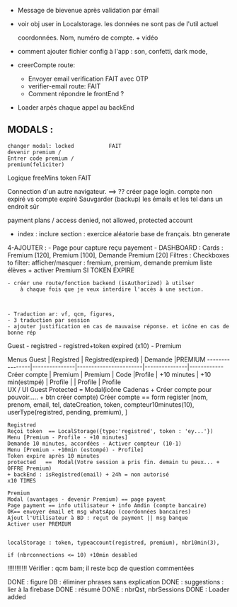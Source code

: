 - Message de bievenue après validation par émail
- voir obj user in Localstorage. les données ne sont pas de l'util actuel

	coordonnées. Nom, numéro de compte. + vidéo

- comment ajouter fichier config à l'app : son, confetti, dark mode,
- creerCompte route:
	- Envoyer email verification	FAIT avec OTP
	- verifier-email route:			FAIT
	- Comment répondre le frontEnd ?

- Loader arpès chaque appel au backEnd

MODALS :
--------
	changer modal: locked			FAIT
	devenir premium / 
	Entrer code premium /
	premium(feliciter)

Logique freeMins token				FAIT


Connection d'un autre navigateur. ==> ?? créer page login.
 			 compte non expiré vs compte expiré
Sauvgarder (backup) les émails et les tel dans un endroit sûr

payment plans / access denied, not allowed, protected account
- index : inclure section : exercice aléatorie base de français. btn generate


4-AJOUTER :
	- Page pour capture reçu payement
	- DASHBOARD :
		Cards : Fremium [120], Premium [100], Demande Premium [20]
		Filtres : Checkboxes to filter: afficher/masquer : fremium, premium, demande premium
		liste élèves + activer Premium
        SI TOKEN EXPIRE

    - créer une route/fonction backend (isAuthorized) à utilser 
        à chaque fois que je veux interdire l'accès à une section.


        
    - Traduction ar: vf, qcm, figures, 
    - 3 traduction par session
    - ajouter justification en cas de mauvaise réponse. et icône en cas de bonne rép


Guest - registred - registred+token expired (x10)  - Premium

Menus
	Guest			|	Registred	|	Registred(expired)	|	Demande		|PREMIUM
	----------------|---------------|-----------------------|---------------|------------
	Créer compte	|	Premium		|	Premium				|	Code		|Profile
					|	+10 minutes	|	+10 min(estmpé)		|	Profile     |
					|	Profile		|   Profile				
UX / UI
	Guest
	Protected = Modal(icône Cadenas + Créer compte pour pouvoir..... + btn créer compte)
	Créer compte == form register [nom, prenom, email, tel, dateCreation, token, compteur10minutes(10), userType(registred, pending, premium),  ]
	
	Registred
	Reçoi token	 ==	LocalStorage({type:'registred', token : 'ey...'})
	Menu [Premium - Profile - +10 minutes]
	Demande 10 minutes, accordées - Activer compteur (10-1)
	Menu [Premium - +10min (estompé) - Profile]
	Token expire après 10 minutes
	protected	==	Modal(Votre session a pris fin. demain tu peux... + OFFRE Premium)
	+ backEnd : isRegistred(email) + 24h = non autorisé
	x10 TIMES
	
	Premium
	Modal (avantages - devenir Premium) == page payent
	Page payment == info utilisateur + info Amdin (compte bancaire)
	OK== envoyer émail et msg whatsApp (coordonnées bancaires)
	Ajout l'Utilisateur à BD : reçut de payment || msg banque
	Activer user PREMIUM
	
	
	localStorage : token, typeaccount(registred, premium), nbr10min(3),
	
	if (nbrconnections <= 10) +10min desabled
	


!!!!!!!!!!! Vérifier : qcm bam; il reste bcp de question commentées


DONE : figure DB : éliminer phrases sans explication
DONE : suggestions : lier à la firebase
DONE : résumé
DONE : nbrQst, nbrSessions
DONE : Loader added